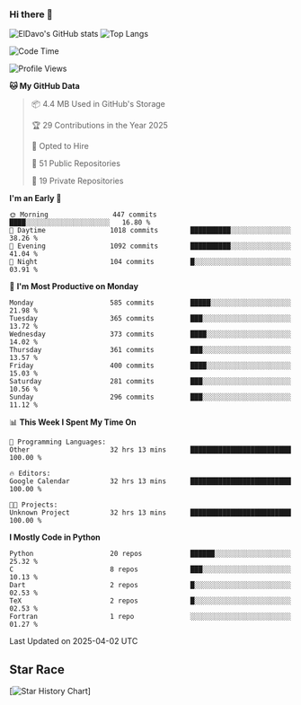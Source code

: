 ### Hi there 👋
![ElDavo's GitHub stats](https://github-readme-stats.vercel.app/api?username=ElDavoo&show_icons=true&theme=chartreuse-dark)
![Top Langs](https://github-readme-stats.vercel.app/api/top-langs/?username=ElDavoo&theme=chartreuse-dark&layout=compact)

<!--START_SECTION:waka-->
![Code Time](http://img.shields.io/badge/Code%20Time-2%2C687%20hrs%2049%20mins-blue)

![Profile Views](http://img.shields.io/badge/Profile%20Views-7-blue)

**🐱 My GitHub Data** 

> 📦 4.4 MB Used in GitHub's Storage 
 > 
> 🏆 29 Contributions in the Year 2025
 > 
> 💼 Opted to Hire
 > 
> 📜 51 Public Repositories 
 > 
> 🔑 19 Private Repositories 
 > 
**I'm an Early 🐤** 

```text
🌞 Morning                447 commits         ████░░░░░░░░░░░░░░░░░░░░░   16.80 % 
🌆 Daytime                1018 commits        ██████████░░░░░░░░░░░░░░░   38.26 % 
🌃 Evening                1092 commits        ██████████░░░░░░░░░░░░░░░   41.04 % 
🌙 Night                  104 commits         █░░░░░░░░░░░░░░░░░░░░░░░░   03.91 % 
```
📅 **I'm Most Productive on Monday** 

```text
Monday                   585 commits         █████░░░░░░░░░░░░░░░░░░░░   21.98 % 
Tuesday                  365 commits         ███░░░░░░░░░░░░░░░░░░░░░░   13.72 % 
Wednesday                373 commits         ████░░░░░░░░░░░░░░░░░░░░░   14.02 % 
Thursday                 361 commits         ███░░░░░░░░░░░░░░░░░░░░░░   13.57 % 
Friday                   400 commits         ████░░░░░░░░░░░░░░░░░░░░░   15.03 % 
Saturday                 281 commits         ███░░░░░░░░░░░░░░░░░░░░░░   10.56 % 
Sunday                   296 commits         ███░░░░░░░░░░░░░░░░░░░░░░   11.12 % 
```


📊 **This Week I Spent My Time On** 

```text
💬 Programming Languages: 
Other                    32 hrs 13 mins      █████████████████████████   100.00 % 

🔥 Editors: 
Google Calendar          32 hrs 13 mins      █████████████████████████   100.00 % 

🐱‍💻 Projects: 
Unknown Project          32 hrs 13 mins      █████████████████████████   100.00 % 
```

**I Mostly Code in Python** 

```text
Python                   20 repos            ██████░░░░░░░░░░░░░░░░░░░   25.32 % 
C                        8 repos             ███░░░░░░░░░░░░░░░░░░░░░░   10.13 % 
Dart                     2 repos             █░░░░░░░░░░░░░░░░░░░░░░░░   02.53 % 
TeX                      2 repos             █░░░░░░░░░░░░░░░░░░░░░░░░   02.53 % 
Fortran                  1 repo              ░░░░░░░░░░░░░░░░░░░░░░░░░   01.27 % 
```




 Last Updated on 2025-04-02 UTC
<!--END_SECTION:waka-->

## Star Race

[![Star History Chart](https://api.star-history.com/svg?repos=ElDavoo/WhatsApp-Crypt14-Crypt15-Decrypter,ElDavoo/TuringOS,EliteAndroidApps/WhatsApp-Crypt12-Decrypter,KnugiHK/Whatsapp-Chat-Exporter&type=Date)]
